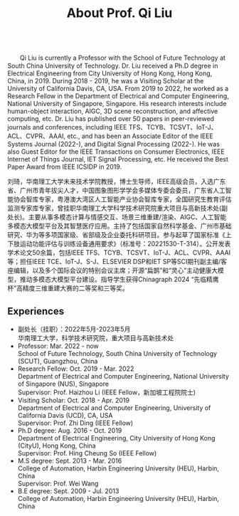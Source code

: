 ﻿---
permalink: /
title: "About Prof. Qi Liu"
excerpt: "About me"
author_profile: true
redirect_from: 
  - /about/
  - /about.html
---

<br />
　　Qi Liu is currently a Professor with the School of Future Technology at South China University of Technology. Dr. Liu received a Ph.D degree in Electrical Engineering from City University of Hong Kong, Hong Kong, China, in 2019. During 2018 - 2019, he was a Visiting Scholar at the University of California Davis, CA, USA. From 2019 to 2022, he worked as a Research Fellow in the Department of Electrical and Computer Engineering, National University of Singapore, Singapore. His research interests include human-object interaction, AIGC, 3D scene reconstruction, and affective computing, etc. Dr. Liu has published over 50 papers in peer-reviewed journals and conferences, including IEEE TFS、TCYB、TCSVT、IoT-J、ACL、CVPR、AAAI, etc., and has been an Associate Editor of the IEEE Systems Journal (2022-), and Digital Signal Processing (2022-). He was also Guest Editor for the IEEE Transactions on Consumer Electronics, IEEE Internet of Things Journal, IET Signal Processing, etc. He received the Best Paper Award from IEEE ICSIDP in 2019. 

   刘琦，华南理工大学未来技术学院教授，博士生导师，IEEE高级会员，入选广东省、广州市青年拔尖人才，中国图象图形学学会多媒体专委会委员，广东省人工智能协会智库专家，粤港澳大湾区人工智能产业协会智库专家，全国研究生教育评估监测专家库专家，曾挂职华南理工大学科学技术研究院重大项目与高新技术处(副处长)。主要从事多模态计算与情感交互、场景三维重建/渲染、AIGC、人工智能多模态大模型平台及其智慧医疗应用。主持了包括国家自然科学基金、广州市基础研究、华为等多项国家级、省部级及企业委托科研项目。参与起草了国家标准《上下肢运动功能评估与训练设备通用要求》（标准号：20221530-T-314）。公开发表学术论文50余篇，包括IEEE TFS、TCYB、TCSVT、IoT-J、ACL、CVPR、AAAI等；担任IEEE TCE、IoT-J、S-J、ELSEVIER DSP和IET SP等SCI期刊副主编/客座编辑，以及多个国际会议的特别会议主席；开源“扁鹊”和“灵心”主动健康大模型，推动多模态大模型平台建设。指导学生获得Chinagraph 2024 “先临精鹰杯”高精度三维重建大赛的二等奖和三等奖。


Experiences
----------
* 副处长（挂职）：2022年5月-2023年5月    
  华南理工大学，科学技术研究院，重大项目与高新技术处
* Professor: Mar. 2022 - now   
  School of Future Technology, South China University of Technology (SCUT), Guangzhou, China
* Research Fellow: Oct. 2019 - Mar. 2022  
  Department of Electrical and Computer Engineering, National University of Singapore (NUS), Singapore   
  Supervisor: Prof. Haizhou Li (IEEE Fellow，新加坡工程院院士)
* Visiting Scholar: Oct. 2018 - Apr. 2019  
  Department of Electrical and Computer Engineering, University of California Davis (UCD), CA, USA   
  Supervisor: Prof. Zhi Ding (IEEE Fellow)
* Ph.D degree: Aug. 2016 - Oct. 2019  
  Department of Electrical Engineering, City University of Hong Kong (CityU), Hong Kong, China   
  Supervisor: Prof. Hing Cheung So (IEEE Fellow)
* M.S degree: Sept. 2013 - Mar. 2016  
  College of Automation, Harbin Engineering University (HEU), Harbin, China   
  Supervisor: Prof. Wei Wang
* B.E degree: Sept. 2009 - Jul. 2013  
  College of Automation, Harbin Engineering University (HEU), Harbin, China




